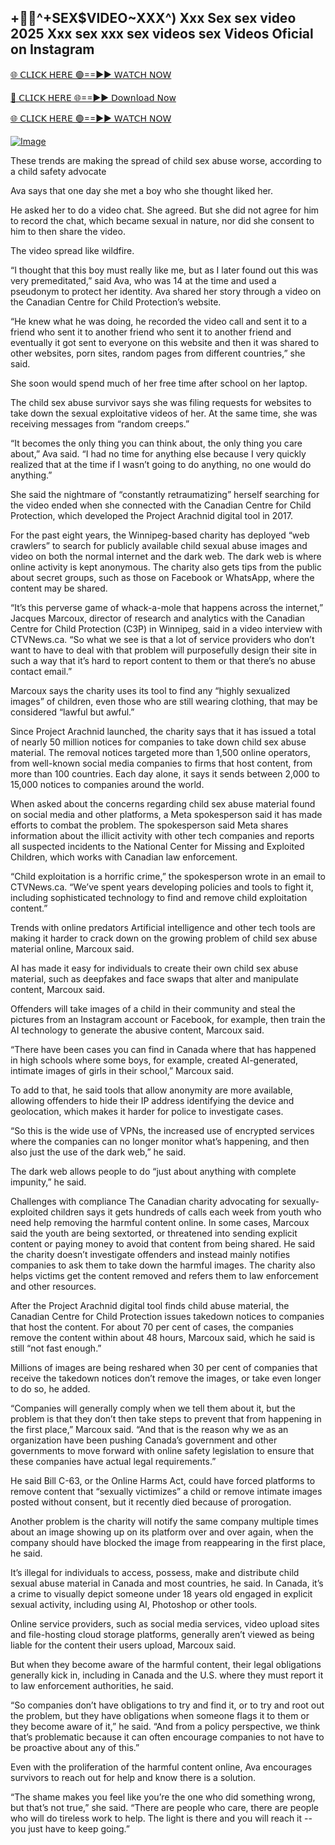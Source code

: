 ## +👙🍆^+SEX$VIDEO~XXX^) Xxx Sex sex video 2025 Xxx sex xxx sex videos sex Videos Oficial on Instagram
[🌐 𝖢𝖫𝖨𝖢𝖪 𝖧𝖤𝖱𝖤 🟢==►► 𝖶𝖠𝖳𝖢𝖧 𝖭𝖮𝖶](https://3-tanei-pinik.blogspot.com/2025/02/viral-video.html)

[🔴 𝖢𝖫𝖨𝖢𝖪 𝖧𝖤𝖱𝖤 🌐==►► 𝖣𝗈𝗐𝗇𝗅𝗈𝖺𝖽 𝖭𝗈𝗐](https://3-tanei-pinik.blogspot.com/2025/02/viral-video.html)

[🌐 𝖢𝖫𝖨𝖢𝖪 𝖧𝖤𝖱𝖤 🟢==►► 𝖶𝖠𝖳𝖢𝖧 𝖭𝖮𝖶](https://3-tanei-pinik.blogspot.com/2025/02/viral-video.html)

[![Image](https://github.com/user-attachments/assets/ff3b7bd4-415c-4ca3-a6c8-b1f096193c29)](https://3-tanei-pinik.blogspot.com/2025/02/viral-video.html)



These trends are making the spread of child sex abuse worse, according to a child safety advocate


Ava says that one day she met a boy who she thought liked her.

He asked her to do a video chat. She agreed. But she did not agree for him to record the chat, which became sexual in nature, nor did she consent to him to then share the video.

The video spread like wildfire.

“I thought that this boy must really like me, but as I later found out this was very premeditated,” said Ava, who was 14 at the time and used a pseudonym to protect her identity. Ava shared her story through a video on the Canadian Centre for Child Protection’s website.

“He knew what he was doing, he recorded the video call and sent it to a friend who sent it to another friend who sent it to another friend and eventually it got sent to everyone on this website and then it was shared to other websites, porn sites, random pages from different countries,” she said.

She soon would spend much of her free time after school on her laptop.

The child sex abuse survivor says she was filing requests for websites to take down the sexual exploitative videos of her. At the same time, she was receiving messages from “random creeps.”

“It becomes the only thing you can think about, the only thing you care about,” Ava said. “I had no time for anything else because I very quickly realized that at the time if I wasn’t going to do anything, no one would do anything.”

She said the nightmare of “constantly retraumatizing” herself searching for the video ended when she connected with the Canadian Centre for Child Protection, which developed the Project Arachnid digital tool in 2017.

For the past eight years, the Winnipeg-based charity has deployed “web crawlers” to search for publicly available child sexual abuse images and video on both the normal internet and the dark web. The dark web is where online activity is kept anonymous. The charity also gets tips from the public about secret groups, such as those on Facebook or WhatsApp, where the content may be shared.

“It’s this perverse game of whack-a-mole that happens across the internet,” Jacques Marcoux, director of research and analytics with the Canadian Centre for Child Protection (C3P) in Winnipeg, said in a video interview with CTVNews.ca. “So what we see is that a lot of service providers who don’t want to have to deal with that problem will purposefully design their site in such a way that it’s hard to report content to them or that there’s no abuse contact email.”

Marcoux says the charity uses its tool to find any “highly sexualized images” of children, even those who are still wearing clothing, that may be considered “lawful but awful.”

Since Project Arachnid launched, the charity says that it has issued a total of nearly 50 million notices for companies to take down child sex abuse material. The removal notices targeted more than 1,500 online operators, from well-known social media companies to firms that host content, from more than 100 countries. Each day alone, it says it sends between 2,000 to 15,000 notices to companies around the world.

When asked about the concerns regarding child sex abuse material found on social media and other platforms, a Meta spokesperson said it has made efforts to combat the problem. The spokesperson said Meta shares information about the illicit activity with other tech companies and reports all suspected incidents to the National Center for Missing and Exploited Children, which works with Canadian law enforcement.

“Child exploitation is a horrific crime,” the spokesperson wrote in an email to CTVNews.ca. “We’ve spent years developing policies and tools to fight it, including sophisticated technology to find and remove child exploitation content.”

Trends with online predators
Artificial intelligence and other tech tools are making it harder to crack down on the growing problem of child sex abuse material online, Marcoux said.

AI has made it easy for individuals to create their own child sex abuse material, such as deepfakes and face swaps that alter and manipulate content, Marcoux said.

Offenders will take images of a child in their community and steal the pictures from an Instagram account or Facebook, for example, then train the AI technology to generate the abusive content, Marcoux said.

“There have been cases you can find in Canada where that has happened in high schools where some boys, for example, created AI-generated, intimate images of girls in their school,” Marcoux said.

To add to that, he said tools that allow anonymity are more available, allowing offenders to hide their IP address identifying the device and geolocation, which makes it harder for police to investigate cases.

“So this is the wide use of VPNs, the increased use of encrypted services where the companies can no longer monitor what’s happening, and then also just the use of the dark web,” he said.

The dark web allows people to do “just about anything with complete impunity,” he said.

Challenges with compliance
The Canadian charity advocating for sexually-exploited children says it gets hundreds of calls each week from youth who need help removing the harmful content online. In some cases, Marcoux said the youth are being sextorted, or threatened into sending explicit content or paying money to avoid that content from being shared. He said the charity doesn’t investigate offenders and instead mainly notifies companies to ask them to take down the harmful images. The charity also helps victims get the content removed and refers them to law enforcement and other resources.

After the Project Arachnid digital tool finds child abuse material, the Canadian Centre for Child Protection issues takedown notices to companies that host the content. For about 70 per cent of cases, the companies remove the content within about 48 hours, Marcoux said, which he said is still “not fast enough.”

Millions of images are being reshared when 30 per cent of companies that receive the takedown notices don’t remove the images, or take even longer to do so, he added.

“Companies will generally comply when we tell them about it, but the problem is that they don’t then take steps to prevent that from happening in the first place,” Marcoux said. “And that is the reason why we as an organization have been pushing Canada’s government and other governments to move forward with online safety legislation to ensure that these companies have actual legal requirements.”

He said Bill C-63, or the Online Harms Act, could have forced platforms to remove content that “sexually victimizes” a child or remove intimate images posted without consent, but it recently died because of prorogation.

Another problem is the charity will notify the same company multiple times about an image showing up on its platform over and over again, when the company should have blocked the image from reappearing in the first place, he said.

It’s illegal for individuals to access, possess, make and distribute child sexual abuse material in Canada and most countries, he said. In Canada, it’s a crime to visually depict someone under 18 years old engaged in explicit sexual activity, including using AI, Photoshop or other tools.

Online service providers, such as social media services, video upload sites and file-hosting cloud storage platforms, generally aren’t viewed as being liable for the content their users upload, Marcoux said.

But when they become aware of the harmful content, their legal obligations generally kick in, including in Canada and the U.S. where they must report it to law enforcement authorities, he said.

“So companies don’t have obligations to try and find it, or to try and root out the problem, but they have obligations when someone flags it to them or they become aware of it,” he said. “And from a policy perspective, we think that’s problematic because it can often encourage companies to not have to be proactive about any of this.”

Even with the proliferation of the harmful content online, Ava encourages survivors to reach out for help and know there is a solution.

“The shame makes you feel like you’re the one who did something wrong, but that’s not true,” she said. “There are people who care, there are people who will do tireless work to help. The light is there and you will reach it -- you just have to keep going.”
